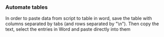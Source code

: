 ### Automate tables
In order to paste data from script to table in word, save the table with columns separated by tabs (and rows separated by "\n").
Then copy the text, select the entries in Word and paste directly into them
